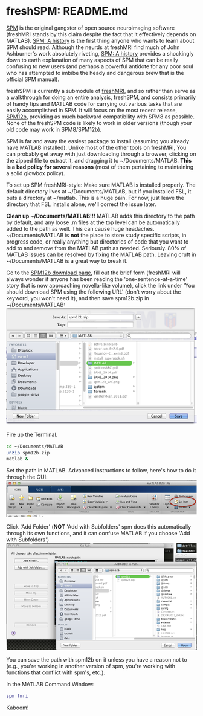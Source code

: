 freshSPM: README.md
==========

[SPM](http://www.fil.ion.ucl.ac.uk/spm/) is the original gangster of open source neuroimaging software (freshMRI stands by this claim despite the fact that it effectively depends on MATLAB). [SPM: A history](http://www.ncbi.nlm.nih.gov/pmc/articles/PMC3480642) is the first thing anyone who wants to learn about SPM should read. Although the neurds at freshMRI find much of John Ashburner's work absolutely riveting, [SPM: A history](http://www.ncbi.nlm.nih.gov/pmc/articles/PMC3480642) provides a shockingly down to earth explanation of many aspects of SPM that can be really confusing to new users (and perhaps a powerful antidote for any poor soul who has attempted to imbibe the heady and dangerous brew that is the official SPM manual).

freshSPM is currently a submodule of [freshMRI](http://github.com/wem3/freshMRI), and so rather than serve as a walkthrough for doing an entire analysis, freshSPM, and consists primarily of handy tips and MATLAB code for carrying out various tasks that are easily accomplished in SPM. It will focus on the most recent release, [SPM12b](http://www.fil.ion.ucl.ac.uk/spm/software/spm12/), providing as much backward compatibility with SPM8 as possible. None of the freshSPM code is likely to work in older versions (though your old code may work in SPM8/SPM12b).  


SPM is far and away the easiest package to install (assuming you already have MATLAB installed). Unlike most of the other tools on freshMRI, You can probably get away with just downloading through a browser, clicking on the zipped file to extract it, and dragging it to ~/Documents/MATLAB. **This is a bad policy for several reasons** (most of them pertaining to maintaining a solid glowbox policy).  

To set up SPM freshMRI-style:
Make sure MATLAB is installed properly. The default directory lives at ~/Documents/MATLAB, but if you installed FSL, it puts a directory at ~/matlab. This is a huge pain. For now, just leave the directory that FSL installs alone, we'll correct the issue later.  

**Clean up ~/Documents/MATLAB!!!** MATLAB adds this directory to the path by default, and any loose .m files at the top level can be automatically added to the path as well. This can cause huge headaches. ~/Documents/MATLAB is **not** the place to store study specific scripts, in progress code, or really anything but directories of code that you want to add to and remove from the MATLAB path as needed. Seriously. 80% of MATLAB issues can be resolved by fixing the MATLAB path. Leaving cruft in ~/Documents/MATLAB is a great way to break it.  

Go to the [SPM12b download page](http://www.fil.ion.ucl.ac.uk/spm/software/spm12/), fill out the brief form (freshMRI will always wonder if anyone has been reading the 'one-sentence-at-a-time' story that is now approaching novella-like volume), click the link under 'You should download SPM using the following URL' (don't worry about the keyword, you won't need it), and then save spm12b.zip in ~/Documents/MATLAB: ![download_spm12b_as.png](https://github.com/wem3/freshSPM/raw/master/assets/download_spm12b_as.png "save spm12b as such")  

Fire up the Terminal.  

```bash
cd ~/Documents/MATLAB
unzip spm12b.zip
matlab &
```

Set the path in MATLAB. Advanced instructions to follow, here's how to do it through the GUI: ![SetPath_button.png](https://github.com/wem3/freshSPM/raw/master/assets/SetPath_button.png "click Set Path")  


Click 'Add Folder' (**NOT** 'Add with Subfolders' spm does this automatically through its own functions, and it can confuse MATLAB if you choose 'Add with Subfolders') ![add_spm12b_to_path.png](https://github.com/wem3/freshSPM/raw/master/assets/add_spm12b_to_path.png "add spm12b to the path")  

You can save the path with spm12b on it unless you have a reason not to (e.g., you're working in another version of spm, you're working with functions that conflict with spm's, etc.).  

In the MATLAB Command Window:  
```matlab
spm fmri
```

Kaboom!
  